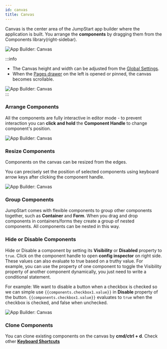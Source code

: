 ```yaml
---
id: canvas
title: Canvas
---
```


Canvas is the center area of the JumpStart app builder where the application is built. You arrange the **components** by dragging them from the Components library(right-sidebar).

<div style={{textAlign: 'center'}}>

<img className="screenshot-full" src="/img/v2-beta/app-builder/canvas/canvas.png" alt="App Builder: Canvas"/>

</div>

:::info
- The Canvas height and width can be adjusted from the [Global Settings](/docs/2.9.0/app-builder/topbar#global-settings).
- When the [Pages drawer](/docs/tutorial/pages) on the left is opened or pinned, the canvas becomes scrollable.

<div style={{textAlign: 'center'}}>

<img className="screenshot-full" src="/img/v2-beta/app-builder/canvas/canvasscroll.gif" alt="App Builder: Canvas"/>

</div>
:::

### Arrange Components

All the components are fully interactive in editor mode - to prevent interaction you can **click and hold** the **Component Handle** to change component's position.

<div style={{textAlign: 'center'}}>

<img className="screenshot-full" src="/img/v2-beta/app-builder/canvas/arrange.png" alt="App Builder: Canvas"/>

</div>

### Resize Components

Components on the canvas can be resized from the edges.

You can precisely set the position of selected components using keyboard arrow keys after clicking the component handle.

<div style={{textAlign: 'center'}}>

<img className="screenshot-full" src="/img/v2-beta/app-builder/canvas/resize.gif" alt="App Builder: Canvas"/>

</div>

### Group Components

JumpStart comes with flexible components to group other components together, such as **Container** and **Form**. When you drag and drop components in containers/forms they create a group of nested components. All components can be nested in this way.

### Hide or Disable Components

Hide or Disable a component by setting its **Visibility** or **Disabled** property to `true`. Click on the component handle to open **config inspector** on right side. These values can also evaluate to true based on a truthy value. For example, you can use the property of one component to toggle the Visibility property of another component dynamically, you just need to write a conditional statement. 

For example: We want to disable a button when a checkbox is checked so we can simple use `{{components.checkbox1.value}}` in **Disable** property of the button. `{{components.checkbox1.value}}` evaluates to `true` when the checkbox is checked, and false when unchecked.

<div style={{textAlign: 'center'}}>

<img className="screenshot-full" src="/img/v2-beta/app-builder/canvas/hide.gif" alt="App Builder: Canvas"/>

</div>

### Clone Components

You can clone existing components on the canvas by **cmd/ctrl + d**. Check other **[Keyboard Shortcuts](/docs/tutorial/keyboard-shortcuts)**

